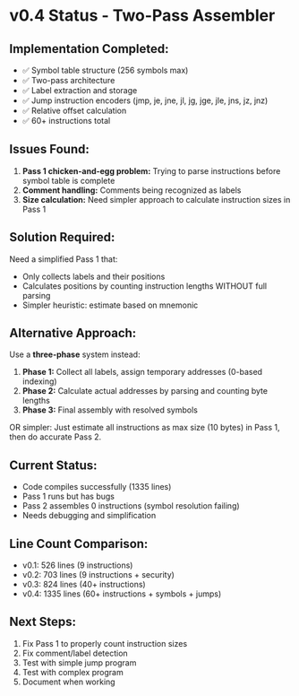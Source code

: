 # v0.4 Status - Two-Pass Assembler

## Implementation Completed:
- ✅ Symbol table structure (256 symbols max)
- ✅ Two-pass architecture
- ✅ Label extraction and storage
- ✅ Jump instruction encoders (jmp, je, jne, jl, jg, jge, jle, jns, jz, jnz)
- ✅ Relative offset calculation
- ✅ 60+ instructions total

## Issues Found:
1. **Pass 1 chicken-and-egg problem:** Trying to parse instructions before symbol table is complete
2. **Comment handling:** Comments being recognized as labels
3. **Size calculation:** Need simpler approach to calculate instruction sizes in Pass 1

## Solution Required:
Need a simplified Pass 1 that:
- Only collects labels and their positions
- Calculates positions by counting instruction lengths WITHOUT full parsing
- Simpler heuristic: estimate based on mnemonic

## Alternative Approach:
Use a **three-phase** system instead:
1. **Phase 1:** Collect all labels, assign temporary addresses (0-based indexing)
2. **Phase 2:** Calculate actual addresses by parsing and counting byte lengths
3. **Phase 3:** Final assembly with resolved symbols

OR simpler:
Just estimate all instructions as max size (10 bytes) in Pass 1, then do accurate Pass 2.

## Current Status:
- Code compiles successfully (1335 lines)
- Pass 1 runs but has bugs
- Pass 2 assembles 0 instructions (symbol resolution failing)
- Needs debugging and simplification

## Line Count Comparison:
- v0.1: 526 lines (9 instructions)
- v0.2: 703 lines (9 instructions + security)
- v0.3: 824 lines (40+ instructions)
- v0.4: 1335 lines (60+ instructions + symbols + jumps)

## Next Steps:
1. Fix Pass 1 to properly count instruction sizes
2. Fix comment/label detection
3. Test with simple jump program
4. Test with complex program
5. Document when working
